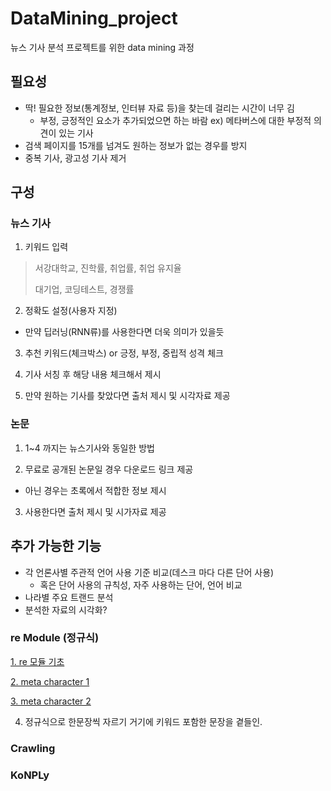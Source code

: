 # DataMining_project

뉴스 기사 분석 프로젝트를 위한 data mining 과정

## 필요성

* 딱! 필요한 정보(통계정보, 인터뷰 자료 등)을 찾는데 걸리는 시간이 너무 김
  * 부정, 긍정적인 요소가 추가되었으면 하는 바람
    ex) 메타버스에 대한 부정적 의견이 있는 기사
* 검색 페이지를 15개를 넘겨도 원하는 정보가 없는 경우를 방지
* 중복 기사, 광고성 기사 제거

## 구성
### 뉴스 기사
1. 키워드 입력
  > 서강대학교, 진학률, 취업률, 취업 유지율
  > 
  > 대기업, 코딩테스트, 경쟁률

2. 정확도 설정(사용자 지정)
  * 만약 딥러닝(RNN류)를 사용한다면 더욱 의미가 있을듯

3. 추천 키워드(체크박스) or 긍정, 부정, 중립적 성격 체크

4. 기사 서칭 후 해당 내용 체크해서 제시

5. 만약 원하는 기사를 찾았다면 출처 제시 및 시각자료 제공

### 논문
1. 1~4 까지는 뉴스기사와 동일한 방법

2. 무료로 공개된 논문일 경우 다운로드 링크 제공
  * 아닌 경우는 초록에서 적합한 정보 제시

3. 사용한다면 출처 제시 및 시가자료 제공


## 추가 가능한 기능
* 각 언론사별 주관적 언어 사용 기준 비교(데스크 마다 다른 단어 사용)
  * 혹은 단어 사용의 규칙성, 자주 사용하는 단어, 언어 비교
* 나라별 주요 트랜드 분석
* 분석한 자료의 시각화?

### re Module (정규식)

  [1. re 모듈 기초](https://github.com/Cho-Jh98/DataMining_project/blob/master/1.%20DataMining_reModule.md)

  [2. meta character 1](https://github.com/Cho-Jh98/DataMining_project/blob/master/2.%20Datamining_MetaCharacter(1).md)
  
  [3. meta character 2](https://github.com/Cho-Jh98/DataMining_project/blob/master/3.%20Datamining_MetaCharacter(2).md)
  
  4. 정규식으로 한문장씩 자르기
    거기에 키워드 포함한 문장을 곁들인.

### Crawling

### KoNPLy

